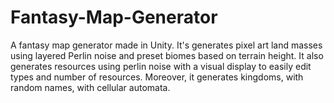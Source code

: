 # Fantasy-Map-Generator
A fantasy map generator made in Unity. It's generates pixel art land masses using layered Perlin noise and preset biomes based on terrain height. It also generates resources using perlin noise with a visual display to easily edit types and number of resources. Moreover, it generates kingdoms, with random names, with cellular automata.